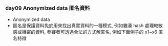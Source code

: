 ### day09 Anonymized data 匿名資料

- Anonymized data
- 匿名是保護資料免於用來找出真實資料的一種模式, 例如雜湊 hash 處理較敏感或機密的資料, 參賽者可透過合法的方式解匿名, 例如下面例子的 x1~x6 匿名特徵